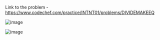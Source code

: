 Link to the problem - https://www.codechef.com/practice/INTNT01/problems/DIVIDEMAKEEQ



![image](https://github.com/Haleshot/Competitive-Programming/assets/57552973/bc8e7a0b-77f7-467f-b52f-2a848fd23d5a)



![image](https://github.com/Haleshot/Competitive-Programming/assets/57552973/82f0a2bb-6229-4e1c-acb1-3620e3afd920)
